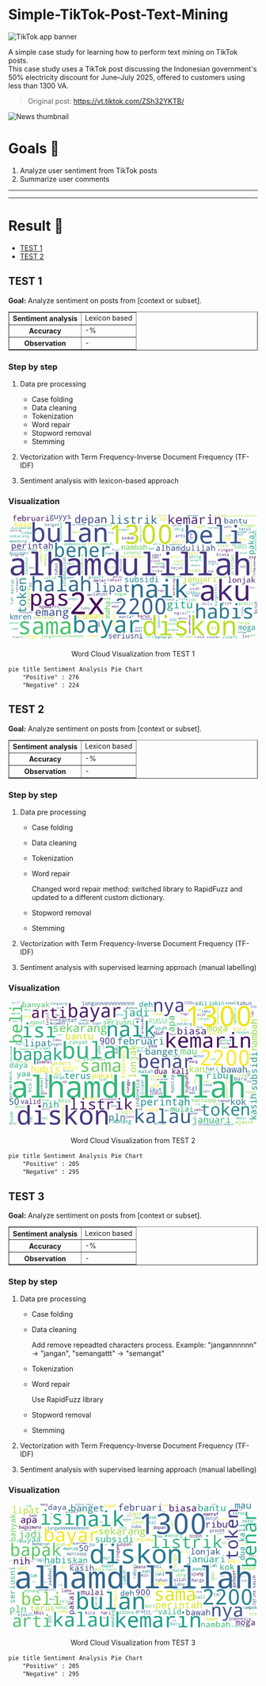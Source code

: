 # Simple-TikTok-Post-Text-Mining

![TikTok app banner](https://github.com/user-attachments/assets/c61d5ebf-7da9-438d-a7a1-9abb1f60bbb2)

A simple case study for learning how to perform text mining on TikTok posts.  
This case study uses a TikTok post discussing the Indonesian government's 50% electricity discount for June–July 2025, offered to customers using less than 1300 VA.  

> Original post: https://vt.tiktok.com/ZSh32YKTB/ 

![News thumbnail](https://github.com/user-attachments/assets/3bd68a1e-1a0e-4bc5-982b-ba0ad432522f)



# Goals 🎯

1. Analyze user sentiment from TikTok posts
2. Summarize user comments

---
---

# Result 📝

- [TEST 1](#test-1)
- [TEST 2](#test-2)


## TEST 1

**Goal:** Analyze sentiment on posts from [context or subset].

<table border="1" style="width: 100%">
  <tr>
    <th>Sentiment analysis</th>
    <td>Lexicon based</td>
  </tr>
  <tr>
    <th>Accuracy</th>
    <td>-%</td>
  </tr>
  <tr>
    <th>Observation</th>
    <td>-</td>
  </tr>
</table>

### Step by step

1. Data pre processing

    - Case folding
    - Data cleaning
    - Tokenization
    - Word repair
    - Stopword removal
    - Stemming

2. Vectorization with  Term Frequency-Inverse Document Frequency (TF-IDF)
3. Sentiment analysis with lexicon-based approach

### Visualization

![Word Cloud Visualization from TEST 1](img/word-cloud-2025-05-26_01-39-11.png)
<sub><p align="center">Word Cloud Visualization from TEST 1</p></sub>

```mermaid
pie title Sentiment Analysis Pie Chart
    "Positive" : 276
    "Negative" : 224
```

## TEST 2

**Goal:** Analyze sentiment on posts from [context or subset].

<table border="1" style="width: 100%">
  <tr>
    <th>Sentiment analysis</th>
    <td>Lexicon based</td>
  </tr>
  <tr>
    <th>Accuracy</th>
    <td>-%</td>
  </tr>
  <tr>
    <th>Observation</th>
    <td>-</td>
  </tr>
</table>

### Step by step

1. Data pre processing

    - Case folding
    - Data cleaning
    - Tokenization
    - Word repair

      Changed word repair method: switched library to RapidFuzz and updated to a different custom dictionary.
    - Stopword removal
    - Stemming

2. Vectorization with  Term Frequency-Inverse Document Frequency (TF-IDF)
3. Sentiment analysis with supervised learning approach (manual labelling)

### Visualization

![Word Cloud Visualization from TEST 1](img/word-cloud-2025-05-26_14-01-33.png)
<sub><p align="center">Word Cloud Visualization from TEST 2</p></sub>

```mermaid
pie title Sentiment Analysis Pie Chart
    "Positive" : 205
    "Negative" : 295
```

## TEST 3

**Goal:** Analyze sentiment on posts from [context or subset].

<table border="1" style="width: 100%">
  <tr>
    <th>Sentiment analysis</th>
    <td>Lexicon based</td>
  </tr>
  <tr>
    <th>Accuracy</th>
    <td>-%</td>
  </tr>
  <tr>
    <th>Observation</th>
    <td>-</td>
  </tr>
</table>

### Step by step

1. Data pre processing

    - Case folding
    - Data cleaning

      Add remove repeadted characters process. Example: "jangannnnnn" -> "jangan", "semangattt" -> "semangat"
    - Tokenization
    - Word repair

      Use RapidFuzz library
    - Stopword removal
    - Stemming

2. Vectorization with  Term Frequency-Inverse Document Frequency (TF-IDF)
3. Sentiment analysis with supervised learning approach (manual labelling)

### Visualization

![Word Cloud Visualization from TEST 1](img/word-cloud-2025-05-26_15-02-48.png)
<sub><p align="center">Word Cloud Visualization from TEST 3</p></sub>

```mermaid
pie title Sentiment Analysis Pie Chart
    "Positive" : 205
    "Negative" : 295
```
